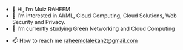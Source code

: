 - 👋 Hi, I’m Muiz RAHEEM
- 👀 I’m interested in AI/ML, Cloud Computing, Cloud Solutions, Web Security and Privacy.
- 🌱 I’m currently studying Green Networking and Cloud Computing
<!-- - 
💞️ I’m looking to collaborate on ... 
-->
- 📫 How to reach me raheemolalekan2@gmail.com

<!---
Meticulous001/Meticulous001 is a ✨ special ✨ repository because its `README.md` (this file) appears on your GitHub profile.
You can click the Preview link to take a look at your changes.
--->
